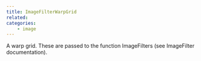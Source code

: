 ```yaml
---
title: ImageFilterWarpGrid
related:
categories:
    - image
---
```


A warp grid. These are passed to the function ImageFilters (see ImageFilter documentation).